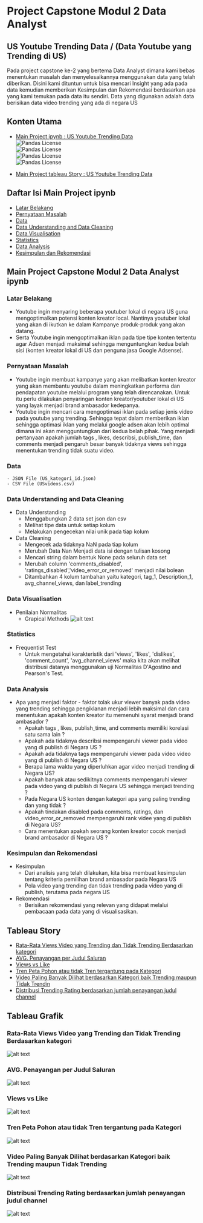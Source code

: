 # Project Capstone Modul 2 Data Analyst 

## US Youtube Trending Data / (Data Youtube yang Trending di US)

Pada project capstone ke-2 yang bertema Data Analyst dimana kami bebas menentukan masalah dan menyelesaikannya menggunakan data yang telah diberikan. Disini kami dituntun untuk bisa mencari Insight yang ada pada data kemudian memberikan Kesimpulan dan Rekomendasi berdasarkan apa yang kami temukan pada data itu sendiri. Data yang digunakan adalah data berisikan data video trending yang ada di negara US 



## Konten Utama

 - [Main Project ipynb : US Youtube Trending Data](https://github.com/Markenji/Project-Capstone-Modul-2-Data-Analyst/blob/main/Capstone%20Project%202%20Youtube%20(4).ipynb)  
![Pandas License](https://img.shields.io/badge/pandas-1.4.2-lightgrey)  
![Pandas License](https://img.shields.io/badge/numpy-1.23.2-yellow)  
![Pandas License](https://img.shields.io/badge/seaborn-0.11.2-blue)  
![Pandas License](https://img.shields.io/badge/matplotlib-3.5.1-red)

 - [Main Project tableau Story : US Youtube Trending Data](https://public.tableau.com/app/profile/adha.ozy.prima.dewangga7190/viz/StoryCapstone2Tableau/StoryCapstone2_1?publish=yes)

## Daftar Isi Main Project ipynb
 - [Latar Belakang](#Latar-Belakang)
 - [Pernyataan Masalah](#Pernyataan-Masalah)
 - [Data](#Data)
 - [Data Understanding and Data Cleaning](#Data-Understanding-and-Data-Cleaning)
 - [Data Visualisation](#Data-Visualisation)
 - [Statistics](#Statistics)
 - [Data Analysis](#Data-Analysis)
 - [Kesimpulan dan Rekomendasi](Kesimpulan-Rekomendasi)

## Main Project Capstone Modul 2 Data Analyst ipynb

### Latar Belakang

 - Youtube ingin menyaring beberapa youtuber lokal di negara US guna mengoptimalkan potensi konten kreator local. Nantinya youtuber lokal yang akan di ikutkan ke dalam Kampanye produk-produk yang akan datang.
 - Serta Youtube ingin mengoptimalkan iklan pada tipe tipe konten tertentu agar Adsen menjadi maksimal sehingga menguntungkan kedua belah sisi (konten kreator lokal di US dan penguna jasa Google Adsense).

### Pernyataan Masalah
 - Youtube ingin membuat kampanye yang akan melibatkan konten kreator yang akan membantu youtube dalam meningkatkan performa dan pendapatan youtube melalui program yang telah direncanakan. Untuk itu perlu dilakukan penyaringan konten kreator/youtuber lokal di US yang layak menjadi brand ambasador kedepanya.
 - Youtube ingin mencari cara mengoptimasi iklan pada setiap jenis video pada youtube yang trending. Sehingga tepat dalam memberikan iklan sehingga optimasi iklan yang melalui google adsen akan lebih optimal dimana ini akan mengguntungkan dari kedua belah pihak. Yang menjadi pertanyaan apakah jumlah tags , likes, describsi, publish_time, dan comments menjadi pengaruh besar banyak tidaknya views sehingga menentukan trending tidak suatu video. 

### Data
    - JSON File (US_kategori_id.json)
    - CSV File (USvideos.csv)
### Data Understanding and Data Cleaning
 - Data Understanding
    - Menggabungkan 2 data set json dan csv
    - Melihat tipe data untuk setiap kolum
    - Melakukan pengecekan nilai unik pada tiap kolum
 - Data Cleaning
    - Mengecek ada tidaknya NaN pada tiap kolum
    - Merubah Data Nan Menjadi data isi dengan tulisan kosong
    - Mencari string dalam bentuk None pada seluruh data set
    - Merubah column 'comments_disabled', 'ratings_disabled','video_error_or_removed' menjadi nilai bolean
    - Ditambahkan 4 kolum tambahan yaitu kategori, tag_1, Description_1,  avg_channel_views, dan label_trending

### Data Visualisation
 - Penilaian Normalitas
    - Grapical Methods
    ![alt text](https://github.com/Markenji/Project-Capstone-Modul-2-Data-Analyst/blob/main/Tableau/Dashboard%201%20Distribusi%20.png?raw=true)
    
### Statistics
 - Frequentist Test
    - Untuk mengetahui karakteristik dari 'views', 'likes', 'dislikes', 'comment_count', 'avg_channel_views' maka kita akan melihat distribusi datanya menggunakan uji Normalitas D'Agostino and Pearson's Test.
### Data Analysis
 - Apa yang menjadi faktor - faktor tolak ukur viewer banyak pada video yang trending sehingga pengiklanan menjadi lebih maksimal dan cara menentukan apakah konten kreator itu memenuhi syarat menjadi brand ambasador ?
    - Apakah tags , likes, publish_time, and comments memiliki korelasi satu sama lain ?
    - Apakah ada tidaknya describsi mempengaruhi viewer pada video yang di publish di Negara US ?
    - Apakah ada tidaknya tags mempengaruhi viewer pada video video yang di publish di Negara US ?
    - Berapa lama waktu yang diperluhkan agar video menjadi trending di Negara US?
    - Apakah banyak atau sedikitnya comments mempengaruhi viewer pada video yang di     publish di Negara US sehingga menjadi trending ?
    - Pada Negara US konten dengan kategori apa yang paling trending dan yang tidak ?
    - Apakah tindakan disabled pada comments, ratings, dan video_error_or_removed mempengaruhi rank videe yang di publish di Negara US?
    - Cara menentukan apakah seorang konten kreator cocok menjadi brand ambasador di Negara US ?
    
### Kesimpulan dan Rekomendasi
 - Kesimpulan
    - Dari analisis yang telah dilakukan, kita bisa membuat kesimpulan tentang kriteria pemilihan brand ambasador pada Negara US
    - Pola video yang trending dan tidak trending pada video yang di publish, terutama pada negara US
 - Rekomendasi
    - Berisikan rekomendasi yang relevan yang didapat melalui pembacaan pada data yang di visualisasikan.



## Tableau Story


 - [Rata-Rata Views Video yang Trending dan Tidak Trending Berdasarkan kategori](#Rata-Rata-Views-Video-yang-Trending-dan-Tidak-Trending-Berdasarkan-kategori)
 - [AVG. Penayangan per Judul Saluran](#AVG.-Penayangan-per-Judul-Saluran)
 - [Views vs Like](#Views-vs-Like)
 - [Tren Peta Pohon atau tidak Tren tergantung pada Kategori](#Tren-Peta-Pohon-atau-tidak-Tren-tergantung-pada-Kategori)
 - [Video Paling Banyak Dilihat berdasarkan Kategori baik Trending maupun Tidak Trendin](#Video-Paling-Banyak-Dilihat-berdasarkan-Kategori-baik-Trending-maupun-Tidak-Trending)
 - [Distribusi Trending Rating berdasarkan jumlah penayangan judul channel](#Distribusi-Trending-Rating-berdasarkan-jumlah-penayangan-judul-channel)


## Tableau Grafik

### Rata-Rata Views Video yang Trending dan Tidak Trending Berdasarkan kategori
![alt text](https://github.com/Markenji/Project-Capstone-Modul-2-Data-Analyst/blob/main/Tableau/Rata-Rata%20Views%20Video%20yang%20Trending%20dan%20Tidak%20Trending%20Berdasarkan%20Category.png?raw=true)
### AVG. Penayangan per Judul Saluran
![alt text](https://github.com/Markenji/Project-Capstone-Modul-2-Data-Analyst/blob/main/Tableau/AVG.%20Views%20per%20Channel%20Tittle%20(1).png?raw=true)
### Views vs Like
![alt text](https://github.com/Markenji/Project-Capstone-Modul-2-Data-Analyst/blob/main/Tableau/Views%20vs%20Like.png?raw=true)
### Tren Peta Pohon atau tidak Tren tergantung pada Kategori
![alt text](https://github.com/Markenji/Project-Capstone-Modul-2-Data-Analyst/blob/main/Tableau/Tree%20Map%20Trending%20or%20not%20Trending%20depends%20on%20Category.png?raw=true)
### Video Paling Banyak Dilihat berdasarkan Kategori baik Trending maupun Tidak Trending
![alt text](https://github.com/Markenji/Project-Capstone-Modul-2-Data-Analyst/blob/main/Tableau/Most%20Views%20%20Video%20by%20Category%20even%20It%20Trending%20or%20Not%20Trending.png?raw=true)
### Distribusi Trending Rating berdasarkan jumlah penayangan judul channel
![alt text](https://github.com/Markenji/Project-Capstone-Modul-2-Data-Analyst/blob/main/Tableau/Distribution%20of%20Trending%20Rating%20based%20on%20the%20number%20of%20channel%20title%20views.png?raw=true)





